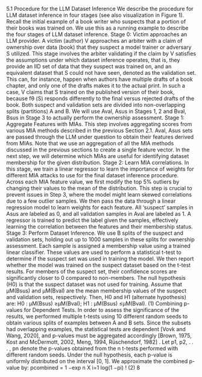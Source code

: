 5.1
Procedure for the LLM Dataset Inference
We describe the procedure for LLM dataset inference in four stages (see also visualization in Figure 1).
Recall the initial example of a book writer who suspects that a portion of their books was trained on. We
use this as a running example to describe the four stages of LLM dataset inference.
Stage 0: Victim approaches an LLM provider.
A victim (author) V approaches an arbiter with a
claim of ownership over data (book) that they suspect a model trainer or adversary S utilized. This stage
involves the arbiter validating if the claim by V satisfies the assumptions under which dataset inference
operates, that is, they provide an IID set of data that they suspect was trained on, and an equivalent
dataset that S could not have seen, denoted as the validation set. This can, for instance, happen when
authors have multiple drafts of a book chapter, and only one of the drafts makes it to the actual print. In
such a case, V
claims that S
trained on the published version of their book, because fθ (S) responds
differently to the final versus rejected drafts of the book. Both suspect and validation sets are divided into
non-overlapping splits (partitions) A and B. We will use Aval, Asus in Stages 1, 2 and Bval, Bsus in Stage 3
to actually perform the ownership assessment.
Stage 1: Aggregate Features with MIAs.
This step involves aggregating scores from various MIA
methods described in the previous Section 2.1. Aval, Asus sets are passed through the LLM under question
to obtain their features derived from MIAs. Note that we use an aggregation of all the MIA methods
discussed in the previous sections to create a single feature vector. In the next step, we will determine
which MIAs are useful for identifying dataset membership for the given distribution.
Stage 2: Learn MIA correlations.
In this stage, we train a linear regressor to learn the importance of
weights for different MIA attacks to use for the final dataset inference procedure. Across each MIA feature
value, we first modify the top 5% outliers by changing their values to the mean of the distribution. This
step is crucial to prevent issues in Step 3, where the model might learn skewed correlations due to a few
outlier samples. We then pass the data through a linear regression model to learn weights for each feature.
All ‘suspect’ samples in Asus are labeled as 0, and all validation samples in Aval are labeled as 1. A regressor
is trained to predict the label given the samples, effectively learning the correlation between the features
and their membership status.
Stage 3: Perform Dataset Inference.
We use B splits of the suspect and validation sets, holding
out up to 1000 samples in these splits for ownership assessment. Each sample is assigned a membership
value using a trained linear classifier. These values are used to perform a statistical t-test to determine
if the suspect set was used in training the model. We then report whether the model was trained on the
suspect dataset based on the t-test results. For members of the suspect set, their confidence scores are
significantly closer to 0 compared to non-members. The null hypothesis (H0) is that the suspect dataset
was not used for training. Assume that µM(Bsus) and µM(Bval) are the mean membership values of the
suspect and validation sets, respectively. Then, H0 and H1 (alternate hypothesis) are:
H0 : µM(Bsus) ≥µM(Bval);
H1 : µM(Bsus) ≤µM(Bval).
(1)
Combining p-values for Dependent Tests.
In order to assess the significance of the results, we
performed multiple t-tests using 10 different random seeds to obtain various splits of examples between
A and B sets. Since the subsets had overlapping examples, the statistical tests are dependent [Vovk and
Wang, 2020], and p-values must be aggregated accordingly [Brown, 1975, Kost and McDermott, 2002, Meng,
1994, Rüschendorf, 1982] . Let p1, p2, . . . , pn denote the p-values obtained from the n t-tests performed with
different random seeds. Under the null hypothesis, each p-value is uniformly distributed on the interval
[0, 1]. We approximate the combined p-value by:
pcombined = 1 −exp
 n
X
i=1
log(1 −pi)
!
(2)
8
